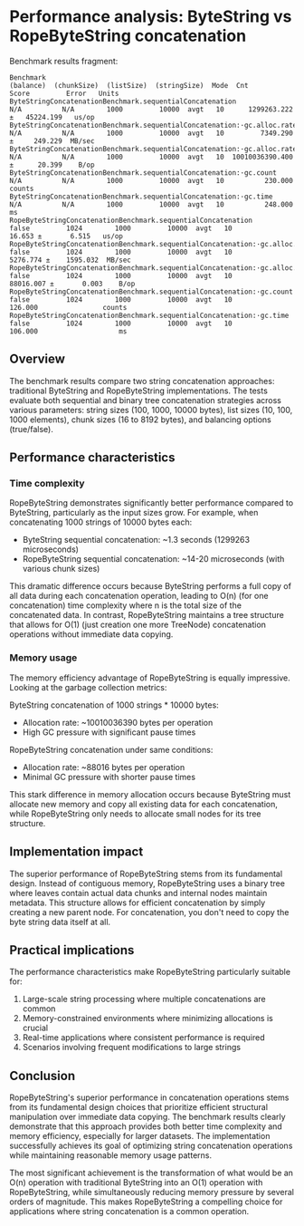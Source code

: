 # Performance analysis: ByteString vs RopeByteString concatenation

Benchmark results fragment:
```
Benchmark                                                                         (balance)  (chunkSize)  (listSize)  (stringSize)  Mode  Cnt            Score         Error   Units
ByteStringConcatenationBenchmark.sequentialConcatenation                                N/A          N/A        1000         10000  avgt   10      1299263.222 ±   45224.199   us/op
ByteStringConcatenationBenchmark.sequentialConcatenation:·gc.alloc.rate                 N/A          N/A        1000         10000  avgt   10         7349.290 ±     249.229  MB/sec
ByteStringConcatenationBenchmark.sequentialConcatenation:·gc.alloc.rate.norm            N/A          N/A        1000         10000  avgt   10  10010036390.400 ±      20.399    B/op
ByteStringConcatenationBenchmark.sequentialConcatenation:·gc.count                      N/A          N/A        1000         10000  avgt   10          230.000                counts
ByteStringConcatenationBenchmark.sequentialConcatenation:·gc.time                       N/A          N/A        1000         10000  avgt   10          248.000                    ms
RopeByteStringConcatenationBenchmark.sequentialConcatenation                          false         1024        1000         10000  avgt   10           16.653 ±       6.515   us/op
RopeByteStringConcatenationBenchmark.sequentialConcatenation:·gc.alloc.rate           false         1024        1000         10000  avgt   10         5276.774 ±    1595.032  MB/sec
RopeByteStringConcatenationBenchmark.sequentialConcatenation:·gc.alloc.rate.norm      false         1024        1000         10000  avgt   10        88016.007 ±       0.003    B/op
RopeByteStringConcatenationBenchmark.sequentialConcatenation:·gc.count                false         1024        1000         10000  avgt   10          126.000                counts
RopeByteStringConcatenationBenchmark.sequentialConcatenation:·gc.time                 false         1024        1000         10000  avgt   10          106.000                    ms
```

## Overview
The benchmark results compare two string concatenation approaches: traditional ByteString and RopeByteString implementations. The tests evaluate both sequential and binary tree concatenation strategies across various parameters: string sizes (100, 1000, 10000 bytes), list sizes (10, 100, 1000 elements), chunk sizes (16 to 8192 bytes), and balancing options (true/false).

## Performance characteristics

### Time complexity
RopeByteString demonstrates significantly better performance compared to ByteString, particularly as the input sizes grow. For example, when concatenating 1000 strings of 10000 bytes each:

- ByteString sequential concatenation: ~1.3 seconds (1299263 microseconds)
- RopeByteString sequential concatenation: ~14-20 microseconds (with various chunk sizes)

This dramatic difference occurs because ByteString performs a full copy of all data during each concatenation operation, leading to O(n) (for one concatenation) time complexity where n is the total size of the concatenated data. In contrast, RopeByteString maintains a tree structure that allows for O(1) (just creation one more TreeNode) concatenation operations without immediate data copying.

### Memory usage
The memory efficiency advantage of RopeByteString is equally impressive. Looking at the garbage collection metrics:

ByteString concatenation of 1000 strings * 10000 bytes:
- Allocation rate: ~10010036390 bytes per operation
- High GC pressure with significant pause times

RopeByteString concatenation under same conditions:
- Allocation rate: ~88016 bytes per operation
- Minimal GC pressure with shorter pause times

This stark difference in memory allocation occurs because ByteString must allocate new memory and copy all existing data for each concatenation, while RopeByteString only needs to allocate small nodes for its tree structure.

## Implementation impact

The superior performance of RopeByteString stems from its fundamental design. Instead of contiguous memory, RopeByteString uses a binary tree where leaves contain actual data chunks and internal nodes maintain metadata. This structure allows for efficient concatenation by simply creating a new parent node. For concatenation, you don't need to copy the byte string data itself at all.

## Practical implications

The performance characteristics make RopeByteString particularly suitable for:

1. Large-scale string processing where multiple concatenations are common
2. Memory-constrained environments where minimizing allocations is crucial
3. Real-time applications where consistent performance is required
4. Scenarios involving frequent modifications to large strings

## Conclusion

RopeByteString's superior performance in concatenation operations stems from its fundamental design choices that prioritize efficient structural manipulation over immediate data copying. The benchmark results clearly demonstrate that this approach provides both better time complexity and memory efficiency, especially for larger datasets. The implementation successfully achieves its goal of optimizing string concatenation operations while maintaining reasonable memory usage patterns.

The most significant achievement is the transformation of what would be an O(n) operation with traditional ByteString into an O(1) operation with RopeByteString, while simultaneously reducing memory pressure by several orders of magnitude. This makes RopeByteString a compelling choice for applications where string concatenation is a common operation.